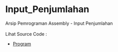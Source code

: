 # Input_Penjumlahan
Arsip Pemrograman Assembly - Input Penjumlahan<br><br>
Lihat Source Code : <br>
- <a href="https://github.com/RizkyKhapidsyah/Input_Penjumlahan/blob/main/input_penjumlahan.asm">Program</a>
